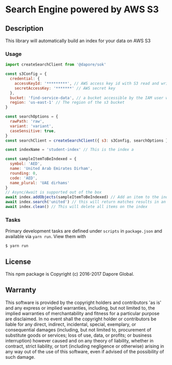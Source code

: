 # Search Engine powered by AWS S3

## Description

This library will automatically build an index for your data on AWS S3

### Usage

```js
import createSearchClient from '@dapore/sok'

const s3Config = {
  credential: {
    accessKeyId: '*********', // AWS access key id with S3 read and write access
    secretAccessKey: '*******' // AWS secret key
  },
  bucket: 'find-service-data', // a bucket accessible by the IAM user whose credentials have been provided above. You will have to create this bucket manually.
  region: 'us-east-1' // The region of the s3 bucket
}

const searchOptions = {
  rawPath: 'raw',
  variant: 'variant',
  caseSensitive: true,
}
const searchClient = createSearchClient({ s3: s3Config, searchOptions })

const indexName = 'student-index' // This is the index a

const sampleItemToBeIndexed = {
  symbol: 'AED',
  name: 'United Arab Emirates Dirham',
  rounding: 0,
  code: 'AED',
  name_plural: 'UAE dirhams'
}
// Async/Await is supported out of the box
await index.addObjects(sampleItemToBeIndexed) // Add an item to the index
await index.search('united') // this will return matches results in an acceptable amount of time
await index.clean() // This will delete all items on the index

```
### Tasks

Primary development tasks are defined under `scripts` in `package.json`
and available via `yarn run`.
View them with

```
$ yarn run
```
## License

This npm package is Copyright (c) 2016-2017 Dapore Global.

## Warranty

This software is provided by the copyright holders and contributors 'as is' and
any express or implied warranties, including, but not limited to, the implied
warranties of merchantability and fitness for a particular purpose are
disclaimed. In no event shall the copyright holder or contributors be liable for
any direct, indirect, incidental, special, exemplary, or consequential damages
(including, but not limited to, procurement of substitute goods or services;
loss of use, data, or profits; or business interruption) however caused and on
any theory of liability, whether in contract, strict liability, or tort
(including negligence or otherwise) arising in any way out of the use of this
software, even if advised of the possibility of such damage.
